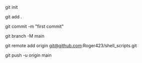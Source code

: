 git init

git add .

git commit -m "first commit"

git branch -M main

git remote add origin git@github.com:Roger423/shell_scripts.git

git push -u origin main
